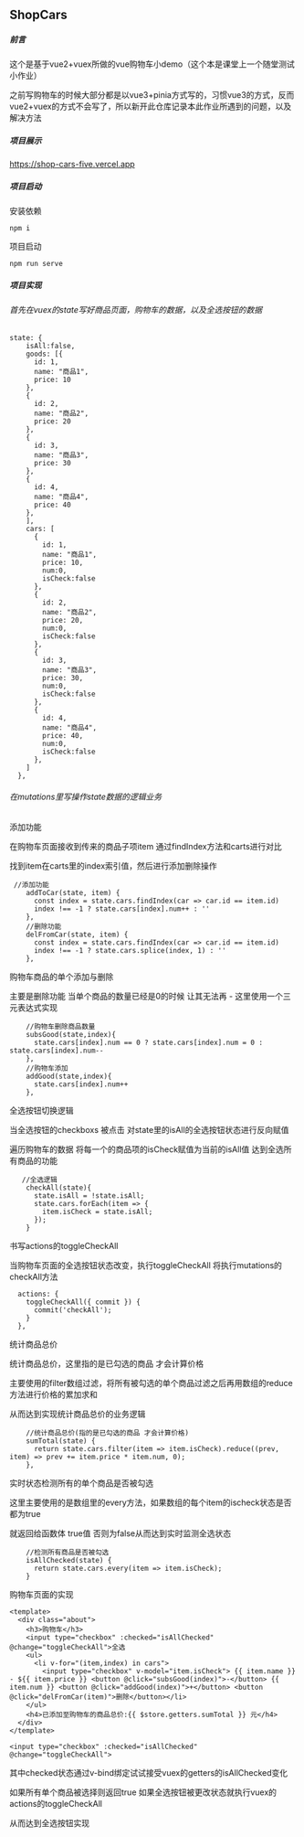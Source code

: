 ## ShopCars

##### 前言

这个是基于vue2+vuex所做的vue购物车小demo（这个本是课堂上一个随堂测试小作业）

之前写购物车的时候大部分都是以vue3+pinia方式写的，习惯vue3的方式，反而vue2+vuex的方式不会写了，所以新开此仓库记录本此作业所遇到的问题，以及解决方法

##### 项目展示

https://shop-cars-five.vercel.app

##### 项目启动

安装依赖

```
npm i
```

项目启动

```
npm run serve
```

##### 项目实现

###### 首先在vuex的state写好商品页面，购物车的数据，以及全选按钮的数据

```
state: {
    isAll:false,
    goods: [{
      id: 1,
      name: "商品1",
      price: 10
    },
    {
      id: 2,
      name: "商品2",
      price: 20
    },
    {
      id: 3,
      name: "商品3",
      price: 30
    },
    {
      id: 4,
      name: "商品4",
      price: 40
    },
    ],
    cars: [
      {
        id: 1,
        name: "商品1",
        price: 10,
        num:0,
        isCheck:false
      },
      {
        id: 2,
        name: "商品2",
        price: 20,
        num:0,
        isCheck:false
      },
      {
        id: 3,
        name: "商品3",
        price: 30,
        num:0,
        isCheck:false
      },
      {
        id: 4,
        name: "商品4",
        price: 40,
        num:0,
        isCheck:false
      },
    ]
  },
```

###### 在mutations里写操作state数据的逻辑业务

添加功能

在购物车页面接收到传来的商品子项item 通过findIndex方法和carts进行对比

找到item在carts里的index索引值，然后进行添加删除操作

```
 //添加功能
    addToCar(state, item) {
      const index = state.cars.findIndex(car => car.id == item.id)
      index !== -1 ? state.cars[index].num++ : ''
    },
    //删除功能
    delFromCar(state, item) {
      const index = state.cars.findIndex(car => car.id == item.id)
      index !== -1 ? state.cars.splice(index, 1) : ''
    },
```

购物车商品的单个添加与删除

主要是删除功能 当单个商品的数量已经是0的时候 让其无法再 -  这里使用一个三元表达式实现

```
    //购物车删除商品数量
    subsGood(state,index){
      state.cars[index].num == 0 ? state.cars[index].num = 0 : state.cars[index].num--
    },
    //购物车添加
    addGood(state,index){
      state.cars[index].num++
    },
```

全选按钮切换逻辑

当全选按钮的checkboxs 被点击 对state里的isAll的全选按钮状态进行反向赋值

遍历购物车的数据 将每一个的商品项的isCheck赋值为当前的isAll值 达到全选所有商品的功能

```
   //全选逻辑
    checkAll(state){
      state.isAll = !state.isAll;
      state.cars.forEach(item => {
        item.isCheck = state.isAll;
      });
    }
```

书写actions的toggleCheckAll

当购物车页面的全选按钮状态改变，执行toggleCheckAll 将执行mutations的checkAll方法

```
  actions: {
    toggleCheckAll({ commit }) {
      commit('checkAll');
    }
  },
```

统计商品总价

统计商品总价，这里指的是已勾选的商品 才会计算价格

主要使用的filter数组过滤，将所有被勾选的单个商品过滤之后再用数组的reduce方法进行价格的累加求和

从而达到实现统计商品总价的业务逻辑

```
    //统计商品总价(指的是已勾选的商品 才会计算价格)
    sumTotal(state) {
      return state.cars.filter(item => item.isCheck).reduce((prev, item) => prev += item.price * item.num, 0);
    },
```

实时状态检测所有的单个商品是否被勾选

这里主要使用的是数组里的every方法，如果数组的每个item的ischeck状态是否都为true

就返回给函数体 true值 否则为false从而达到实时监测全选状态

```
    //检测所有商品是否被勾选
    isAllChecked(state) {
      return state.cars.every(item => item.isCheck);
    }
```

购物车页面的实现

```
<template>
  <div class="about">
    <h3>购物车</h3>
    <input type="checkbox" :checked="isAllChecked" @change="toggleCheckAll">全选
    <ul>
      <li v-for="(item,index) in cars">
        <input type="checkbox" v-model="item.isCheck"> {{ item.name }} - ${{ item.price }} <button @click="subsGood(index)">-</button> {{ item.num }} <button @click="addGood(index)">+</button> <button @click="delFromCar(item)">删除</button></li>
    </ul>
    <h4>已添加至购物车的商品总价:{{ $store.getters.sumTotal }} 元</h4>
  </div>
</template>
```

`<input type="checkbox" :checked="isAllChecked" @change="toggleCheckAll">`

其中checked状态通过v-bind绑定试试接受vuex的getters的isAllChecked变化

如果所有单个商品被选择则返回true 如果全选按钮被更改状态就执行vuex的actions的toggleCheckAll

从而达到全选按钮实现
